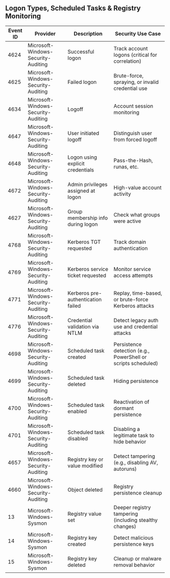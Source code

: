 ## Logon Types, Scheduled Tasks & Registry Monitoring

| Event ID | Provider                              | Description                                                      | Security Use Case                                                   |
|----------|----------------------------------------|------------------------------------------------------------------|----------------------------------------------------------------------|
| 4624     | Microsoft-Windows-Security-Auditing    | Successful logon                                                 | Track account logons (critical for correlation)                     |
| 4625     | Microsoft-Windows-Security-Auditing    | Failed logon                                                     | Brute-force, spraying, or invalid credential use                    |
| 4634     | Microsoft-Windows-Security-Auditing    | Logoff                                                           | Account session monitoring                                          |
| 4647     | Microsoft-Windows-Security-Auditing    | User initiated logoff                                            | Distinguish user from forced logoff                                 |
| 4648     | Microsoft-Windows-Security-Auditing    | Logon using explicit credentials                                 | Pass-the-Hash, runas, etc.                                          |
| 4672     | Microsoft-Windows-Security-Auditing    | Admin privileges assigned at logon                               | High-value account activity                                         |
| 4627     | Microsoft-Windows-Security-Auditing    | Group membership info during logon                               | Check what groups were active                                      |
| 4768     | Microsoft-Windows-Security-Auditing    | Kerberos TGT requested                                           | Track domain authentication                                        |
| 4769     | Microsoft-Windows-Security-Auditing    | Kerberos service ticket requested                                | Monitor service access attempts                                    |
| 4771     | Microsoft-Windows-Security-Auditing    | Kerberos pre-authentication failed                               | Replay, time-based, or brute-force Kerberos attacks                |
| 4776     | Microsoft-Windows-Security-Auditing    | Credential validation via NTLM                                   | Detect legacy auth use and credential attacks                      |
| 4698     | Microsoft-Windows-Security-Auditing    | Scheduled task created                                           | Persistence detection (e.g., PowerShell or scripts scheduled)       |
| 4699     | Microsoft-Windows-Security-Auditing    | Scheduled task deleted                                           | Hiding persistence                                                  |
| 4700     | Microsoft-Windows-Security-Auditing    | Scheduled task enabled                                           | Reactivation of dormant persistence                                |
| 4701     | Microsoft-Windows-Security-Auditing    | Scheduled task disabled                                          | Disabling a legitimate task to hide behavior                       |
| 4657     | Microsoft-Windows-Security-Auditing    | Registry key or value modified                                   | Detect tampering (e.g., disabling AV, autoruns)                    |
| 4660     | Microsoft-Windows-Security-Auditing    | Object deleted                                                   | Registry persistence cleanup                                       |
| 13       | Microsoft-Windows-Sysmon               | Registry value set                                               | Deeper registry tampering (including stealthy changes)             |
| 14       | Microsoft-Windows-Sysmon               | Registry key created                                             | Detect malicious persistence keys                                  |
| 15       | Microsoft-Windows-Sysmon               | Registry key deleted                                             | Cleanup or malware removal behavior                                |
